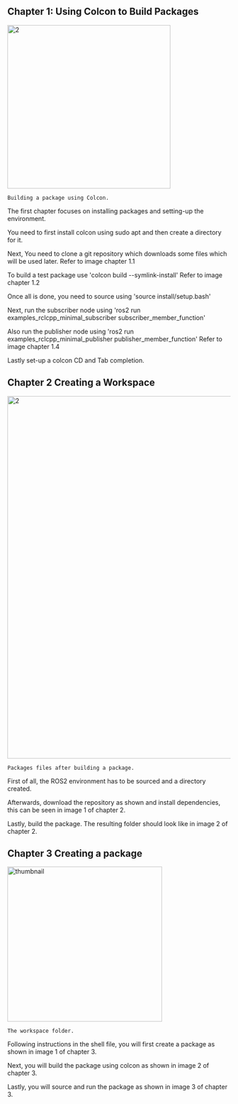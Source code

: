 ## Chapter 1: Using Colcon to Build Packages

<img width="368" alt="2" src="https://github.com/Rustam64/SmartMobility/assets/83468895/f9d7816e-96a1-4a9f-8278-58a1292f0615">

    Building a package using Colcon.

The first chapter focuses on installing packages and setting-up the environment.

You need to first install colcon using sudo apt and then create a directory for it.

Next, You need to clone a git repository which downloads some files which will be used later. Refer to image chapter 1.1

To build a test package use 'colcon build --symlink-install' Refer to image chapter 1.2

Once all is done, you need to source using 'source install/setup.bash' 

Next, run the subscriber node using 'ros2 run examples_rclcpp_minimal_subscriber subscriber_member_function'

Also run the publisher node using 'ros2 run examples_rclcpp_minimal_publisher publisher_member_function' Refer to image chapter 1.4

Lastly set-up a colcon CD and Tab completion.


## Chapter 2 Creating a Workspace

<img width="816" alt="2" src="https://github.com/Rustam64/SmartMobility/assets/83468895/69b0a23e-e7d8-43e7-97e4-b7c56f49a591">

    Packages files after building a package.

First of all, the ROS2 environment has to be sourced and a directory created.

Afterwards, download the repository as shown and install dependencies, this can be seen in image 1 of chapter 2.

Lastly, build the package. The resulting folder should look like in image 2 of chapter 2.

## Chapter 3 Creating a package

<img width="349" alt="thumbnail" src="https://github.com/Rustam64/SmartMobility/assets/83468895/5bbfb836-a598-4451-aef6-f9c996a5a308">

    The workspace folder.

Following instructions in the shell file, you will first create a package as shown in image 1 of chapter 3.

Next, you will build the package using colcon as shown in image 2 of chapter 3.

Lastly, you will source and run the package as shown in image 3 of chapter 3.

